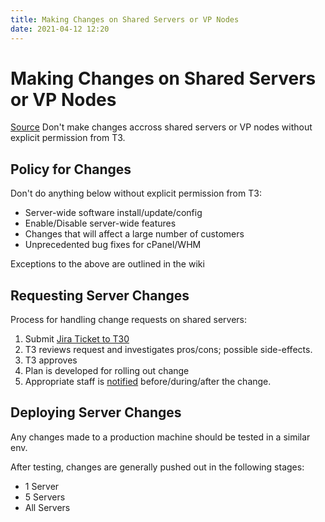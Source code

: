 ```yaml
---
title: Making Changes on Shared Servers or VP Nodes
date: 2021-04-12 12:20
---
```


# Making Changes on Shared Servers or VP Nodes
[Source](https://wiki.inmotionhosting.com/index.php?title=Making_Changes_on_Shared_Servers_or_VP_Nodes)
Don't make changes accross shared servers or VP nodes without explicit
permission from T3.

## Policy for Changes

Don't do anything below without explicit permission from T3:
* Server-wide software install/update/config
* Enable/Disable server-wide features
* Changes that will affect a large number of customers
* Unprecedented bug fixes for cPanel/WHM

Exceptions to the above are outlined in the wiki

## Requesting Server Changes

Process for handling change requests on shared servers:
1. Submit [Jira Ticket to T30](https://jira.imhdev.com/projects/T3O/issues)
2. T3 reviews request and investigates pros/cons; possible side-effects.
3. T3 approves
4. Plan is developed for rolling out change
5. Appropriate staff is
	 [notified](https://wiki.inmotionhosting.com/index.php?title=Staff_Notifications)
	 before/during/after the change.

## Deploying Server Changes

Any changes made to a production machine should be tested in a similar env. 

After testing, changes are generally pushed out in the following stages:
* 1 Server
* 5 Servers
* All Servers
